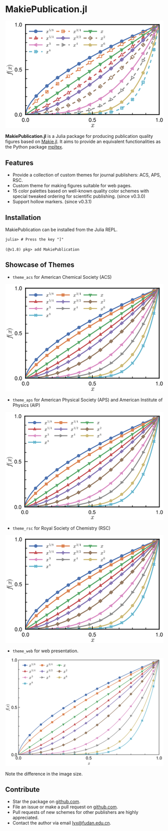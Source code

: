 # MakiePublication.jl

![APS](figures/banner/banner.svg)

**MakiePublication.jl** is a Julia package for producing publication quality figures based on [Makie.jl](https://github.com/JuliaPlots/Makie.jl). It aims to provide an equivalent functionalities as the Python package [mpltex](https://github.com/liuyxpp/mpltex).

## Features

* Provide a collection of custom themes for journal publishers: ACS, APS, RSC.
* Custom theme for making figures suitable for web pages.
* 15 color palettes based on well-known quality color schemes with special tweaked ordering for scientific publishing. (since v0.3.0)
* Support hollow markers. (since v0.3.1)

## Installation

MakiePublication can be installed from the Julia REPL.

```console
julia> # Press the key "]"

(@v1.8) pkg> add MakiePublication
```

## Showcase of Themes

- `theme_acs` for American Chemical Society (ACS)

![ACS theme](figures/acs.svg)

- `theme_aps` for American Physical Society (APS) and American Institute of Physics (AIP)

![APS theme](figures/aps.svg)

- `theme_rsc` for Royal Society of Chemistry (RSC)

![RSC theme](figures/rsc.svg)

- `theme_web` for web presentation.

![Web theme](tutorial/complicated.svg)

Note the difference in the image size.

## Contribute

* Star the package on [github.com](https://github.com/liuyxpp/MakiePublication.jl).
* File an issue or make a pull request on [github.com](https://github.com/liuyxpp/MakiePublication.jl).
* Pull requests of new schemes for other publishers are highly appreciated.
* Contact the author via email <lyx@fudan.edu.cn>.